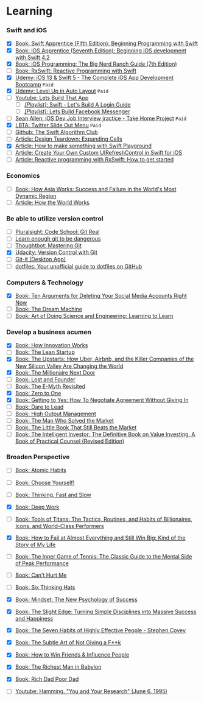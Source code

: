 # Learning 

### Swift and iOS
- [x] [Book: Swift Apprentice (Fifth Edition): Beginning Programming with Swift](https://www.amazon.com/dp/1950325075?tag=raywend-20)
- [x] [Book: iOS Apprentice (Seventh Edition): Beginning iOS development with Swift 4.2](https://www.amazon.com/iOS-Apprentice-Beginning-development-Swift/dp/194287863X)
- [x] [Book: iOS Programming: The Big Nerd Ranch Guide (7th Edition)](https://www.amazon.com/iOS-Programming-Nerd-Ranch-Guide/dp/0135264022/ref=sr_1_1?crid=2IEZUX2I3ULAZ&dchild=1&keywords=big+nerd+ranch+ios+7th&qid=1595426579&sprefix=big+nerd+ranch+i%2Caps%2C160&sr=8-1)
- [ ] [Book: RxSwift: Reactive Programming with Swift](https://www.raywenderlich.com/books/rxswift-reactive-programming-with-swift/v4.0)
- [x] [Udemy: iOS 13 & Swift 5 - The Complete iOS App Development Bootcamp](https://www.udemy.com/course/ios-13-app-development-bootcamp/) `Paid`
- [x] [Udemy: Level Up in Auto Layout](https://www.udemy.com/course/level-up-in-auto-layout/) `Paid`
- [ ] [Youtube: Lets Build That App](https://www.youtube.com/channel/UCuP2vJ6kRutQBfRmdcI92mA)
  - [ ] [_[Playlist]_: Swift - Let's Build A Login Guide](https://www.youtube.com/playlist?list=PL0dzCUj1L5JHfozquTVhV4HRy-1A_aXlv)
  - [ ] [_[Playlist]_: Lets Build Facebook Messenger](https://www.youtube.com/playlist?list=PL0dzCUj1L5JHGoEg41IJNk9QQ_hPWcyRo)
- [ ] [Sean Allen: iOS Dev Job Interview jractice - Take Home Project](https://seanallen.teachable.com/p/take-home) `Paid`
- [x] [LBTA: Twitter Slide Out Menu](https://www.letsbuildthatapp.com/course/Twitter%20Slide%20Out%20Menu) `Paid`
- [ ] [Github: The Swift Algorithm Club](https://github.com/raywenderlich/swift-algorithm-club)
- [ ] [Article: Design Teardown: Expanding Cells](http://blog.matthewcheok.com/design-teardown-preview-expanding-cells/)
- [x] [Article: How to make something with Swift Playground](https://www.freecodecamp.org/news/how-to-make-something-with-swift-playgrounds-33e560b84184/)
- [ ] [Article: Create Your Own Custom UIRefreshControl in Swift for iOS](https://medium.com/better-programming/creating-your-own-custom-uirefreshcontrol-in-swift-for-ios-78a34f525d9d)
- [ ] [Article: Reactive programming with RxSwift: How to get started](https://techbeacon.com/app-dev-testing/reactive-programming-rxswift-how-get-started)

### Economics
- [ ] [Book: How Asia Works: Success and Failure in the World's Most Dynamic Region](https://www.amazon.com/How-Asia-Works-Success-Failure/dp/080211959X/ref=tmm_hrd_swatch_0?_encoding=UTF8&qid=1545302527&sr=8-1)
- [ ] [Article: How the World Works](https://www.theatlantic.com/magazine/archive/1993/12/how-the-world-works/305854/)

### Be able to utilize version control
- [ ] [Pluralsight: Code School: Git Real](https://www.pluralsight.com/courses/code-school-git-real)
- [ ] [Learn enough git to be dangerous](http://learnenough.com/git-tutorial)
- [ ] [Thoughtbot: Mastering Git](https://thoughtbot.com/upcase/mastering-git)
- [x] [Udacity: Version Control with Git](https://www.udacity.com/course/version-control-with-git--ud123)
- [ ] [Git-it (Desktop App)](https://github.com/jlord/git-it-electron)
- [ ] [dotfiles: Your unofficial guide to dotfiles on GitHub](https://dotfiles.github.io/)

### Computers & Technology
- [x] [Book: Ten Arguments for Deleting Your Social Media Accounts Right Now](https://www.amazon.com/Arguments-Deleting-Social-Media-Accounts/dp/125019668X)
- [ ] [Book: The Dream Machine](https://www.amazon.com/Dream-Machine-Licklider-Revolution-Computing/dp/0670899763)
- [ ] [Book: Art of Doing Science and Engineering: Learning to Learn](https://www.amazon.com/Art-Doing-Science-Engineering-1997-10-01/dp/B01MZ3QPQH/ref=tmm_pap_swatch_0?_encoding=UTF8&qid=1545257883&sr=1-1)

### Develop a business acumen 
- [x] [Book: How Innovation Works](https://www.amazon.com/How-Innovation-Works-Flourishes-Freedom/dp/0062916599)
- [ ] [Book: The Lean Startup](https://www.amazon.com/Lean-Startup-Entrepreneurs-Continuous-Innovation/dp/0307887898)
- [x] [Book: The Upstarts: How Uber, Airbnb, and the Killer Companies of the New Silicon Valley Are Changing the World](https://www.amazon.com/Upstarts-Airbnb-Companies-Silicon-Changing/dp/0316388394)
- [x] [Book: The Millionaire Next Door](https://www.amazon.com/Millionaire-Next-Door-Surprising-Americas/dp/1589795474)
- [ ] [Book: Lost and Founder](https://www.amazon.com/Lost-Founder-Painfully-Honest-Startup/dp/0735213321)
- [ ] [Book: The E-Myth Revisited](https://www.amazon.com/Myth-Revisited-Small-Businesses-About/dp/0887307280)
- [x] [Book: Zero to One](https://www.amazon.com/Zero-One-Notes-Startups-Future/dp/0804139296)
- [x] [Book: Getting to Yes: How To Negotiate Agreement Without Giving In](https://www.amazon.com/Getting-Yes-Negotiate-Agreement-Without/dp/0743526937)
- [ ] [Book: Dare to Lead](https://www.amazon.com/Dare-Lead-Brave-Conversations-Hearts/dp/0399592520)
- [ ] [Book: High Output Management](https://www.amazon.com/High-Output-Management-Andrew-Grove/dp/0679762884)
- [ ] [Book: The Man Who Solved the Market](https://www.amazon.com/Man-Who-Solved-Market-Revolution-ebook/dp/B07P1NNTSD)
- [ ] [Book: The Little Book That Still Beats the Market](https://www.amazon.com/Little-Book-Still-Beats-Market/dp/0470624159)
- [ ] [Book: The Intelligent Investor: The Definitive Book on Value Investing. A Book of Practical Counsel (Revised Edition)](https://www.amazon.com/Intelligent-Investor-Definitive-Investing-Essentials/dp/0060555661)

### Broaden Perspective
- [ ] [Book: Atomic Habits](https://www.amazon.com/gp/product/0735211299/ref=as_li_qf_asin_il_tl?ie=UTF8&tag=jamesclear-20&creative=9325&linkCode=as2&creativeASIN=0735211299&linkId=abf7be794d09b977a31cce5f2315697f)
- [ ] [Book: Choose Yourself!](https://www.amazon.com/Choose-Yourself-James-Altucher-dp-1619610221/dp/1619610221/ref=mt_other?_encoding=UTF8&me=&qid=)
- [ ] [Book: Thinking, Fast and Slow](https://www.amazon.com/Thinking-Fast-Slow-Daniel-Kahneman/dp/0374533555)
- [x] [Book: Deep Work](https://www.amazon.com/gp/product/1455586692/ref=as_li_qf_asin_il_tl?ie=UTF8&tag=stuhac-20&creative=9325&linkCode=as2&creativeASIN=1455586692&linkId=ec7ed5a0e59a7cff8b7833d3e8e560c7)
- [ ] [Book: Tools of Titans: The Tactics, Routines, and Habits of Billionaires, Icons, and World-Class Performers](https://www.amazon.com/Tools-Titans-Billionaires-World-Class-Performers/dp/1328683788)
- [x] [Book: How to Fail at Almost Everything and Still Win Big: Kind of the Story of My Life](https://www.amazon.com/How-Fail-Almost-Everything-Still/dp/1591846919)
- [ ] [Book: The Inner Game of Tennis: The Classic Guide to the Mental Side of Peak Performance](https://www.amazon.com/Inner-Game-Tennis-Classic-Performance/dp/0679778314/ref=as_li_ss_tl?ie=UTF8&qid=1545304878&sr=8-2&keywords=The+Inner+Game+of+Tennis&linkCode=ll1&tag=offsitoftimfe-20&linkId=378b79012805924dbd4e1cb9875a71d2&language=en_US)
- [ ] [Book: Can't Hurt Me](https://www.amazon.com/Cant-Hurt-Me-Master-Your/dp/1544512287)
- [ ] [Book: Six Thinking Hats](https://www.amazon.com/Six-Thinking-Hats-Edward-Bono/dp/0316178314/ref=as_li_ss_tl?ie=UTF8&qid=1545303893&sr=8-3&keywords=Edward+de+Bono&linkCode=ll1&tag=offsitoftimfe-20&linkId=cd28cb58b559172d13ff26ff41868921&language=en_US)
- [x] [Book: Mindset: The New Psychology of Success](https://www.amazon.com/Mindset-Psychology-Carol-S-Dweck/dp/0345472322)
- [x] [Book: The Slight Edge: Turning Simple Disciplines into Massive Success and Happiness](https://www.amazon.com/Slight-Edge-Turning-Disciplines-Happiness/dp/1626340463)
- [x] [Book: The Seven Habits of Highly Effective People - Stephen Covey](https://www.amazon.com/Habits-Highly-Effective-People-Powerful/dp/0743269519)
- [x] [Book: The Subtle Art of Not Giving a F**k](https://www.amazon.com/Subtle-Art-Not-Giving-Counterintuitive/dp/B01I29Y344/ref=sr_1_1?crid=2D0YPAWPV3X9F&dchild=1&keywords=the+subtle+art+of+not+giving+a+fck&qid=1597919887&s=books&sprefix=the+subtl%2Cstripbooks-intl-ship%2C396&sr=1-1)
- [x] [Book: How to Win Friends & Influence People](https://www.amazon.com/How-Win-Friends-Influence-People/dp/0671027034)
- [x] [Book: The Richest Man in Babylon](https://www.amazon.com/Richest-Man-Babylon-George-Clason/dp/1505339111)
- [x] [Book: Rich Dad Poor Dad](https://www.amazon.com/Rich-Dad-Poor-Teach-Middle/dp/1612680194)
- [ ] [Youtube: Hamming, "You and Your Research" (June 6, 1995)](https://www.youtube.com/watch?v=a1zDuOPkMSw&feature=youtu.be)

